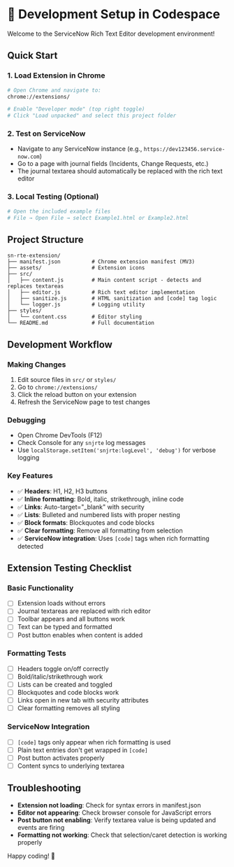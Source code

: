 # 🚀 Development Setup in Codespace

Welcome to the ServiceNow Rich Text Editor development environment!

## Quick Start

### 1. Load Extension in Chrome
```bash
# Open Chrome and navigate to:
chrome://extensions/

# Enable "Developer mode" (top right toggle)
# Click "Load unpacked" and select this project folder
```

### 2. Test on ServiceNow
- Navigate to any ServiceNow instance (e.g., `https://dev123456.service-now.com`)
- Go to a page with journal fields (Incidents, Change Requests, etc.)
- The journal textarea should automatically be replaced with the rich text editor

### 3. Local Testing (Optional)
```bash
# Open the included example files
# File → Open File → select Example1.html or Example2.html
```

## Project Structure
```
sn-rte-extension/
├── manifest.json          # Chrome extension manifest (MV3)
├── assets/                # Extension icons
├── src/
│   ├── content.js         # Main content script - detects and replaces textareas
│   ├── editor.js          # Rich text editor implementation
│   ├── sanitize.js        # HTML sanitization and [code] tag logic  
│   └── logger.js          # Logging utility
├── styles/
│   └── content.css        # Editor styling
└── README.md              # Full documentation
```

## Development Workflow

### Making Changes
1. Edit source files in `src/` or `styles/`
2. Go to `chrome://extensions/`
3. Click the reload button on your extension
4. Refresh the ServiceNow page to test changes

### Debugging
- Open Chrome DevTools (F12)
- Check Console for any `snjrte` log messages
- Use `localStorage.setItem('snjrte:logLevel', 'debug')` for verbose logging

### Key Features
- ✅ **Headers**: H1, H2, H3 buttons
- ✅ **Inline formatting**: Bold, italic, strikethrough, inline code
- ✅ **Links**: Auto-target="_blank" with security
- ✅ **Lists**: Bulleted and numbered lists with proper nesting
- ✅ **Block formats**: Blockquotes and code blocks
- ✅ **Clear formatting**: Remove all formatting from selection
- ✅ **ServiceNow integration**: Uses `[code]` tags when rich formatting detected

## Extension Testing Checklist

### Basic Functionality
- [ ] Extension loads without errors
- [ ] Journal textareas are replaced with rich editor
- [ ] Toolbar appears and all buttons work
- [ ] Text can be typed and formatted
- [ ] Post button enables when content is added

### Formatting Tests
- [ ] Headers toggle on/off correctly
- [ ] Bold/italic/strikethrough work
- [ ] Lists can be created and toggled
- [ ] Blockquotes and code blocks work
- [ ] Links open in new tab with security attributes
- [ ] Clear formatting removes all styling

### ServiceNow Integration
- [ ] `[code]` tags only appear when rich formatting is used
- [ ] Plain text entries don't get wrapped in `[code]`
- [ ] Post button activates properly
- [ ] Content syncs to underlying textarea

## Troubleshooting
- **Extension not loading**: Check for syntax errors in manifest.json
- **Editor not appearing**: Check browser console for JavaScript errors
- **Post button not enabling**: Verify textarea value is being updated and events are firing
- **Formatting not working**: Check that selection/caret detection is working properly

Happy coding! 🎉
